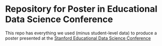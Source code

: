 # Repository for Poster in Educational Data Science Conference
This repo has everything we used (minus student-level data) to produce a poster
presented at the [Stanford Educational Data Science Conference](https://iriss.stanford.edu/css/conferences/aera-satellite-conference-educational-data-science)
